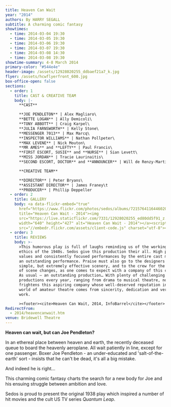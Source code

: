 ```yaml
---
title: Heaven Can Wait
year: "2014"
authors: By HARRY SEGALL
subtitle: A charming comic fantasy
showtimes:
  - time: 2014-03-04 19:30
  - time: 2014-03-05 19:30
  - time: 2014-03-06 19:30
  - time: 2014-03-07 19:30
  - time: 2014-03-08 14:30
  - time: 2014-03-08 19:30
showtime-summary: 4-8 March 2014
primary-color: "#544e4e"
header-image: /assets/12928020255_ddbaef21a7_k.jpg
flyer: /assets/hcwflyerfront_600.jpg
box-office-open: false
sections:
  - order: 1
    title: CAST & CREATIVE TEAM
    body: |-
      **CAST**

      **JOE PENDLETON** | Alex Magliaro\
      **BETTE LOGAN** | Ally Demicoli\
      **TONY ABBOTT** | Craig Karpel\
      **JULIA FARNSWORTH** | Kelly Stone\
      **MESSENGER 7013** | Max Marcq\
      **INSPECTOR WILLIAMS** | Nathan Pollpeter\
      **MAX LEVENE** | Nick Mouton\
      **MR AMES** and **LEFTY** | Paul Francis\
      **FIRST ESCORT, SUSIE** and **NURSE** | Sian Levett\
      **MISS JORDAN** | Tracie Laurinaitis\
      **SECOND ESCORT, DOCTOR** and **ANNOUNCER** | Will de Renzy-Martin

      **CREATIVE TEAM**

      **DIRECTOR** | Peter Bryans\
      **ASSISTANT DIRECTOR** | James Franey\t
      **PRODUCER** | Phillip Deppeller
  - order: 2
    title: GALLERY
    body: <a data-flickr-embed="true"
      href="https://www.flickr.com/photos/sedos/albums/72157641164460205"
      title="Heaven Can Wait - 2014"><img
      src="https://live.staticflickr.com/7331/12928020255_ed80dd5f91_z.jpg"
      width="640" height="427" alt="Heaven Can Wait - 2014"></a><script async
      src="//embedr.flickr.com/assets/client-code.js" charset="utf-8"></script>
  - order: 3
    title: REVIEWS
    body: >-
      >This humorous play is full of laughs reminding us of the working man
      ethics of the 1940s. Sedos give this production their all. High production
      values and consistently focused performances by the entire cast make for
      an outstanding performance. Praise must also go to the designers for their
      simple, but extremely effective scenery, and to the crew for the smoothest
      of scene changes, as one comes to expect with a company of this calibre…
      As usual – an outstanding production… With plenty of challenging
      productions every year, ranging from drama to musical theatre, nothing
      frightens this aspiring company whose well-deserved reputation in the
      world of amateur theatre comes from sincerity, dedication and very hard
      work.

      ><footer><cite>Heaven Can Wait, 2014, InfoBarrel</cite></footer>
RedirectFrom:
  - 2014/heavencanwait.htm
venue: Bridewell Theatre
---
```

**Heaven can wait, but can Joe Pendleton?**

In an ethereal place between heaven and earth, the recently deceased queue to board the heavenly aeroplane. All wait patiently in line, except for one passenger. Boxer Joe Pendleton - an under-educated and 'salt-of-the-earth' sort - insists that he can't be dead, it's all a big mistake.

And indeed he is right...

This charming comic fantasy charts the search for a new body for Joe and his ensuing struggle between ambition and love.

Sedos is proud to present the original 1938 play which inspired a number of hit movies and the cult US TV series *Quantum Leap*.
